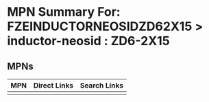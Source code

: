 



# MPN Summary For: FZEINDUCTORNEOSIDZD62X15 > inductor-neosid : ZD6-2X15

## MPNs
  

|MPN|Direct Links|Search Links|
| :--- | :--- | :--- |
||||
